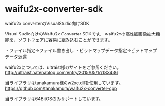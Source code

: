 # waifu2x-converter-sdk
waifu2x converterのVisualStudio向けSDK

Visual Sudio向けのWaifu2x Converter SDKです。
waifu2xの高性能画像拡大機能を、ソフトウェアに容易に組み込むことができます。

・ファイル指定→ファイル書き出し
・ビットマップデータ指定→ビットマップデータ返還

waifu2xについては、ultraist様のサイトをご参照ください。
http://ultraist.hatenablog.com/entry/2015/05/17/183436

当ライブラリはtanakamura様のw2xc.dllを使用しています。
https://github.com/tanakamura/waifu2x-converter-cpp

当ライブラリは64BitOSのみサポートしています。
